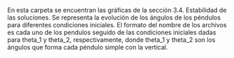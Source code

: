 En esta carpeta se encuentran las gráficas de la sección 3.4. Estabilidad de las soluciones.
Se representa la evolución de los ángulos de los péndulos para diferentes condiciones iniciales.
El formato del nombre de los archivos es cada uno de los pendulos seguido de las condiciones iniciales dadas para 
theta_1 y theta_2, respectivamente, donde theta_1 y theta_2 son los ángulos que forma cada péndulo simple con la vertical.
